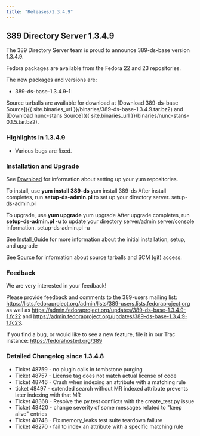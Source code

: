 ```yaml
---
title: "Releases/1.3.4.9"
---
```

389 Directory Server 1.3.4.9
-----------------------------

The 389 Directory Server team is proud to announce 389-ds-base version 1.3.4.9.

Fedora packages are available from the Fedora 22 and 23 repositories.

The new packages and versions are:

-   389-ds-base-1.3.4.9-1

Source tarballs are available for download at [Download 389-ds-base Source]({{ site.binaries_url }}/binaries/389-ds-base-1.3.4.9.tar.bz2) and [Download nunc-stans Source]({{ site.binaries_url }}/binaries/nunc-stans-0.1.5.tar.bz2).

### Highlights in 1.3.4.9

-   Various bugs are fixed.

### Installation and Upgrade

See [Download](../download.html) for information about setting up your yum repositories.

To install, use **yum install 389-ds** yum install 389-ds After install completes, run **setup-ds-admin.pl** to set up your directory server. setup-ds-admin.pl

To upgrade, use **yum upgrade** yum upgrade After upgrade completes, run **setup-ds-admin.pl -u** to update your directory server/admin server/console information. setup-ds-admin.pl -u

See [Install\_Guide](../legacy/install-guide.html) for more information about the initial installation, setup, and upgrade

See [Source](../development/source.html) for information about source tarballs and SCM (git) access.

### Feedback

We are very interested in your feedback!

Please provide feedback and comments to the 389-users mailing list: <https://lists.fedoraproject.org/admin/lists/389-users.lists.fedoraproject.org> as well as <https://admin.fedoraproject.org/updates/389-ds-base-1.3.4.9-1.fc22> and <https://admin.fedoraproject.org/updates/389-ds-base-1.3.4.9-1.fc23>.

If you find a bug, or would like to see a new feature, file it in our Trac instance: <https://fedorahosted.org/389>

### Detailed Changelog since 1.3.4.8

-   Ticket 48759 - no plugin calls in tombstone purging
-   Ticket 48757 - License tag does not match actual license of code
-   Ticket 48746 - Crash when indexing an attribute with a matching rule
-   ticket 48497 - extended search without MR indexed attribute prevents later indexing with that MR
-   Ticket 48368 - Resolve the py.test conflicts with the create_test.py issue
-   Ticket 48420 - change severity of some messages related to "keep alive" entries
-   Ticket 48748 - Fix memory_leaks test suite teardown failure
-   Ticket 48270 - fail to index an attribute with a specific matching rule



